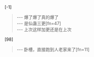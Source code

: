
[-1] 
>--- 爆了爆了真的爆了<br>
>--- 是仙蛊三更[fn=47]<br>
>--- 上次这样加更还是在上次<br>

[98] 
>--- 卧槽，直接跑到人老家来了[fn=11]<br>
